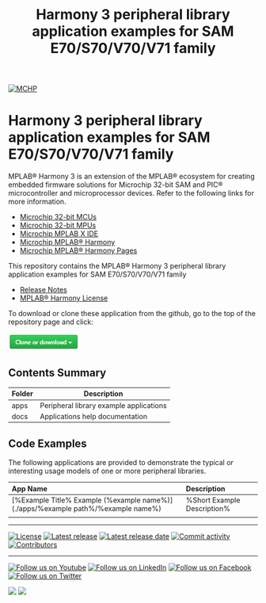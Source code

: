 ﻿---
title: Harmony 3 peripheral library application examples for SAM E70/S70/V70/V71 family
nav_order: 1
---

[![MCHP](https://www.microchip.com/ResourcePackages/Microchip/assets/dist/images/logo.png)](https://www.microchip.com)

# Harmony 3 peripheral library application examples for SAM E70/S70/V70/V71 family

MPLAB® Harmony 3 is an extension of the MPLAB® ecosystem for creating embedded firmware solutions for Microchip 32-bit SAM and PIC® microcontroller and microprocessor devices.  Refer to the following links for more information.

- [Microchip 32-bit MCUs](https://www.microchip.com/design-centers/32-bit)
- [Microchip 32-bit MPUs](https://www.microchip.com/design-centers/32-bit-mpus)
- [Microchip MPLAB X IDE](https://www.microchip.com/mplab/mplab-x-ide)
- [Microchip MPLAB® Harmony](https://www.microchip.com/mplab/mplab-harmony)
- [Microchip MPLAB® Harmony Pages](https://microchip-mplab-harmony.github.io/)

This repository contains the MPLAB® Harmony 3 peripheral library application examples for SAM E70/S70/V70/V71 family

- [Release Notes](release_notes.md)
- [MPLAB® Harmony License](mplab_harmony_license.md)

To download or clone these application from the github, go to the top of the repository page and click:

![clone](./docs/images/clone.png)

## Contents Summary

| Folder     | Description                             |
| ---        | ---                                     |
| apps       | Peripheral library example applications |
| docs       | Applications help documentation         |

## Code Examples

The following applications are provided to demonstrate the typical or interesting usage models of one or more peripheral libraries.

| App Name | Description|
|:---------|:-----------|
|[%Example Title% Example (%example name%)](./apps/%example path%/%example name%) | %Short Example Description%|
|||
____

[![License](https://img.shields.io/badge/license-Harmony%20license-orange.svg)](https://github.com/Microchip-MPLAB-Harmony/%package%/blob/master/mplab_harmony_license.md)
[![Latest release](https://img.shields.io/github/release/Microchip-MPLAB-Harmony/%package%.svg)](https://github.com/Microchip-MPLAB-Harmony/%package%/releases/latest)
[![Latest release date](https://img.shields.io/github/release-date/Microchip-MPLAB-Harmony/%package%.svg)](https://github.com/Microchip-MPLAB-Harmony/%package%/releases/latest)
[![Commit activity](https://img.shields.io/github/commit-activity/y/Microchip-MPLAB-Harmony/%package%.svg)](https://github.com/Microchip-MPLAB-Harmony/%package%/graphs/commit-activity)
[![Contributors](https://img.shields.io/github/contributors-anon/Microchip-MPLAB-Harmony/%package%.svg)]()

____

[![Follow us on Youtube](https://img.shields.io/badge/Youtube-Follow%20us%20on%20Youtube-red.svg)](https://www.youtube.com/user/MicrochipTechnology)
[![Follow us on LinkedIn](https://img.shields.io/badge/LinkedIn-Follow%20us%20on%20LinkedIn-blue.svg)](https://www.linkedin.com/company/microchip-technology)
[![Follow us on Facebook](https://img.shields.io/badge/Facebook-Follow%20us%20on%20Facebook-blue.svg)](https://www.facebook.com/microchiptechnology/)
[![Follow us on Twitter](https://img.shields.io/twitter/follow/MicrochipTech.svg?style=social)](https://twitter.com/MicrochipTech)

[![](https://img.shields.io/github/stars/Microchip-MPLAB-Harmony/%package%.svg?style=social)]()
[![](https://img.shields.io/github/watchers/Microchip-MPLAB-Harmony/%package%.svg?style=social)]()
